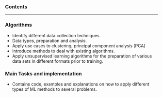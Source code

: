 ### Contents

--------------------------

### Algorithms
  
* Identify different data collection techniques
* Data types, preparation and analysis.
* Apply use cases to clustering, principal component analysis (PCA) 
* Introduce methods to deal with existing algorithms.
* Apply unsupervised learning algorithms for the preparation of various data sets in different formats
prior to training.

### Main Tasks and implementation

* Contains code, examples and explanations on how to apply different types of ML methods to several problems.
